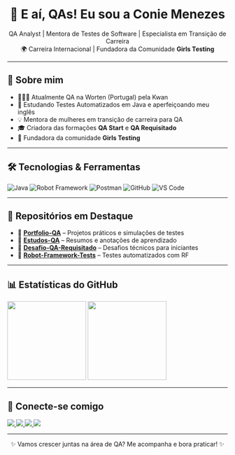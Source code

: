 <h1 align="center">👋 E aí, QAs! Eu sou a Conie Menezes</h1>

<p align="center">
  QA Analyst | Mentora de Testes de Software | Especialista em Transição de Carreira <br/>
  🌍 Carreira Internacional | Fundadora da Comunidade <strong>Girls Testing</strong>
</p>

---

## 🚀 Sobre mim

- 👩🏽‍💻 Atualmente QA na Worten (Portugal) pela Kwan
- 🌱 Estudando Testes Automatizados em Java e aperfeiçoando meu inglês
- 💡 Mentora de mulheres em transição de carreira para QA
- 🎓 Criadora das formações **QA Start** e **QA Requisitado**
- 👭 Fundadora da comunidade **Girls Testing**

---

## 🛠️ Tecnologias & Ferramentas

![Java](https://img.shields.io/badge/Java-ED8B00?style=for-the-badge&logo=java&logoColor=white)
![Robot Framework](https://img.shields.io/badge/Robot_Framework-000000?style=for-the-badge&logo=robotframework&logoColor=white)
![Postman](https://img.shields.io/badge/Postman-FF6C37?style=for-the-badge&logo=postman&logoColor=white)
![GitHub](https://img.shields.io/badge/GitHub-181717?style=for-the-badge&logo=github&logoColor=white)
![VS Code](https://img.shields.io/badge/VS_Code-007ACC?style=for-the-badge&logo=visual-studio-code&logoColor=white)

---

## 📁 Repositórios em Destaque

- 🔹 [**Portfolio-QA**](https://github.com/coniemenezes/Portfolio-QA) – Projetos práticos e simulações de testes
- 🔹 [**Estudos-QA**](https://github.com/coniemenezes/Estudos-QA) – Resumos e anotações de aprendizado
- 🔹 [**Desafio-QA-Requisitado**](https://github.com/coniemenezes/Desafio-QA-Requisitado) – Desafios técnicos para iniciantes
- 🔹 [**Robot-Framework-Tests**](https://github.com/coniemenezes/Robot-Framework-Tests) – Testes automatizados com RF

---

## 📊 Estatísticas do GitHub

<p align="left">
  <img src="https://github-readme-stats.vercel.app/api?username=coniemenezes&show_icons=true&theme=radical&count_private=true" height="180"/>
  <img src="https://github-readme-stats.vercel.app/api/top-langs/?username=coniemenezes&layout=compact&theme=radical" height="180"/>
</p>

---

## 📲 Conecte-se comigo

<a href="https://www.youtube.com/@coniemenezes" target="_blank">
  <img src="https://img.shields.io/badge/YOUTUBE-FF0000?style=for-the-badge&logo=youtube&logoColor=white" />
</a>
<a href="https://www.instagram.com/coniemenezes" target="_blank">
  <img src="https://img.shields.io/badge/INSTAGRAM-E4405F?style=for-the-badge&logo=instagram&logoColor=white" />
</a>
<a href="https://www.linkedin.com/in/coniemenezes" target="_blank">
  <img src="https://img.shields.io/badge/LINKEDIN-0077B5?style=for-the-badge&logo=linkedin&logoColor=white" />
</a>
<a href="mailto:contato@coniemenezes.com">
  <img src="https://img.shields.io/badge/E--MAIL-D14836?style=for-the-badge&logo=gmail&logoColor=white" />
</a>

---

<p align="center">✨ Vamos crescer juntas na área de QA? Me acompanha e bora praticar! ✨</p>
